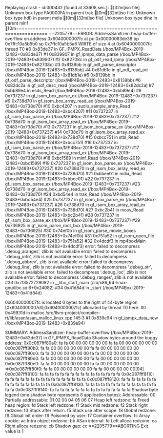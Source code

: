 Replaying crash - id:000432 (found at 33608 sec.):
[32m[iso file] Unknown box type FA0000FA in parent trak
[0m[32m[iso file] Unknown box type hdl} in parent mdia
[0m[32m[iso file] Unknown box type dine in parent minf
[0m=================================================================
==2205779==ERROR: AddressSanitizer: heap-buffer-overflow on address 0x6040000007fc at pc 0x00000083de38 bp 0x7ffc10a5b5b0 sp 0x7ffc10a5b5a8
WRITE of size 4 at 0x6040000007fc thread T0
    #0 0x83de37 in GF_IPMPX_ReadData (/box/MP4Box-2019-12483+0x83de37)
    #1 0x839907 in gf_ipmpx_data_parse (/box/MP4Box-2019-12483+0x839907)
    #2 0x82708c in gf_odf_read_ipmp (/box/MP4Box-2019-12483+0x82708c)
    #3 0x8139bb in gf_odf_parse_descriptor (/box/MP4Box-2019-12483+0x8139bb)
    #4 0x81db1e in gf_odf_read_od (/box/MP4Box-2019-12483+0x81db1e)
    #5 0x8139bb in gf_odf_parse_descriptor (/box/MP4Box-2019-12483+0x8139bb)
    #6 0x82dc2a in gf_odf_desc_read (/box/MP4Box-2019-12483+0x82dc2a)
    #7 0xbb89e4 in esds_Read (/box/MP4Box-2019-12483+0xbb89e4)
    #8 0x737237 in gf_isom_box_parse_ex (/box/MP4Box-2019-12483+0x737237)
    #9 0x738d70 in gf_isom_box_array_read_ex (/box/MP4Box-2019-12483+0x738d70)
    #10 0xbc4207 in audio_sample_entry_Read (/box/MP4Box-2019-12483+0xbc4207)
    #11 0x737237 in gf_isom_box_parse_ex (/box/MP4Box-2019-12483+0x737237)
    #12 0x738d70 in gf_isom_box_array_read_ex (/box/MP4Box-2019-12483+0x738d70)
    #13 0x737237 in gf_isom_box_parse_ex (/box/MP4Box-2019-12483+0x737237)
    #14 0x738d70 in gf_isom_box_array_read_ex (/box/MP4Box-2019-12483+0x738d70)
    #15 0xbcc751 in stbl_Read (/box/MP4Box-2019-12483+0xbcc751)
    #16 0x737237 in gf_isom_box_parse_ex (/box/MP4Box-2019-12483+0x737237)
    #17 0x738d70 in gf_isom_box_array_read_ex (/box/MP4Box-2019-12483+0x738d70)
    #18 0xbc1589 in minf_Read (/box/MP4Box-2019-12483+0xbc1589)
    #19 0x737237 in gf_isom_box_parse_ex (/box/MP4Box-2019-12483+0x737237)
    #20 0x738d70 in gf_isom_box_array_read_ex (/box/MP4Box-2019-12483+0x738d70)
    #21 0xbbee01 in mdia_Read (/box/MP4Box-2019-12483+0xbbee01)
    #22 0x737237 in gf_isom_box_parse_ex (/box/MP4Box-2019-12483+0x737237)
    #23 0x738d70 in gf_isom_box_array_read_ex (/box/MP4Box-2019-12483+0x738d70)
    #24 0xbd54e4 in trak_Read (/box/MP4Box-2019-12483+0xbd54e4)
    #25 0x737237 in gf_isom_box_parse_ex (/box/MP4Box-2019-12483+0x737237)
    #26 0x738d70 in gf_isom_box_array_read_ex (/box/MP4Box-2019-12483+0x738d70)
    #27 0xbc2b41 in moov_Read (/box/MP4Box-2019-12483+0xbc2b41)
    #28 0x737237 in gf_isom_box_parse_ex (/box/MP4Box-2019-12483+0x737237)
    #29 0x736925 in gf_isom_parse_root_box (/box/MP4Box-2019-12483+0x736925)
    #30 0x74ef0b in gf_isom_parse_movie_boxes (/box/MP4Box-2019-12483+0x74ef0b)
    #31 0x751a52 in gf_isom_open_file (/box/MP4Box-2019-12483+0x751a52)
    #32 0x4dcdf3 in mp4boxMain (/box/MP4Box-2019-12483+0x4dcdf3)
error: failed to decompress '.debug_aranges', zlib is not available
error: failed to decompress '.debug_info', zlib is not available
error: failed to decompress '.debug_abbrev', zlib is not available
error: failed to decompress '.debug_line', zlib is not available
error: failed to decompress '.debug_str', zlib is not available
error: failed to decompress '.debug_loc', zlib is not available
error: failed to decompress '.debug_ranges', zlib is not available
    #33 0x7f3572729082 in __libc_start_main (/lib/x86_64-linux-gnu/libc.so.6+0x24082)
    #34 0x41d84d in _start (/box/MP4Box-2019-12483+0x41d84d)

0x6040000007fc is located 0 bytes to the right of 44-byte region [0x6040000007d0,0x6040000007fc)
allocated by thread T0 here:
    #0 0x49931d in malloc /src/llvm-project/compiler-rt/lib/asan/asan_malloc_linux.cpp:145:3
    #1 0x839e94 in gf_ipmpx_data_new (/box/MP4Box-2019-12483+0x839e94)

SUMMARY: AddressSanitizer: heap-buffer-overflow (/box/MP4Box-2019-12483+0x83de37) in GF_IPMPX_ReadData
Shadow bytes around the buggy address:
  0x0c087fff80a0: fa fa 00 00 00 00 00 00 fa fa 00 00 00 00 00 00
  0x0c087fff80b0: fa fa 00 00 00 00 00 00 fa fa 00 00 00 00 00 00
  0x0c087fff80c0: fa fa 00 00 00 00 00 00 fa fa 00 00 00 00 00 00
  0x0c087fff80d0: fa fa 00 00 00 00 00 00 fa fa 00 00 00 00 00 00
  0x0c087fff80e0: fa fa 00 00 00 00 00 00 fa fa 00 00 00 00 00 00
=>0x0c087fff80f0: fa fa 00 00 00 00 00 00 fa fa 00 00 00 00 00[04]
  0x0c087fff8100: fa fa fa fa fa fa fa fa fa fa fa fa fa fa fa fa
  0x0c087fff8110: fa fa fa fa fa fa fa fa fa fa fa fa fa fa fa fa
  0x0c087fff8120: fa fa fa fa fa fa fa fa fa fa fa fa fa fa fa fa
  0x0c087fff8130: fa fa fa fa fa fa fa fa fa fa fa fa fa fa fa fa
  0x0c087fff8140: fa fa fa fa fa fa fa fa fa fa fa fa fa fa fa fa
Shadow byte legend (one shadow byte represents 8 application bytes):
  Addressable:           00
  Partially addressable: 01 02 03 04 05 06 07 
  Heap left redzone:       fa
  Freed heap region:       fd
  Stack left redzone:      f1
  Stack mid redzone:       f2
  Stack right redzone:     f3
  Stack after return:      f5
  Stack use after scope:   f8
  Global redzone:          f9
  Global init order:       f6
  Poisoned by user:        f7
  Container overflow:      fc
  Array cookie:            ac
  Intra object redzone:    bb
  ASan internal:           fe
  Left alloca redzone:     ca
  Right alloca redzone:    cb
  Shadow gap:              cc
==2205779==ABORTING
Exit value is 1